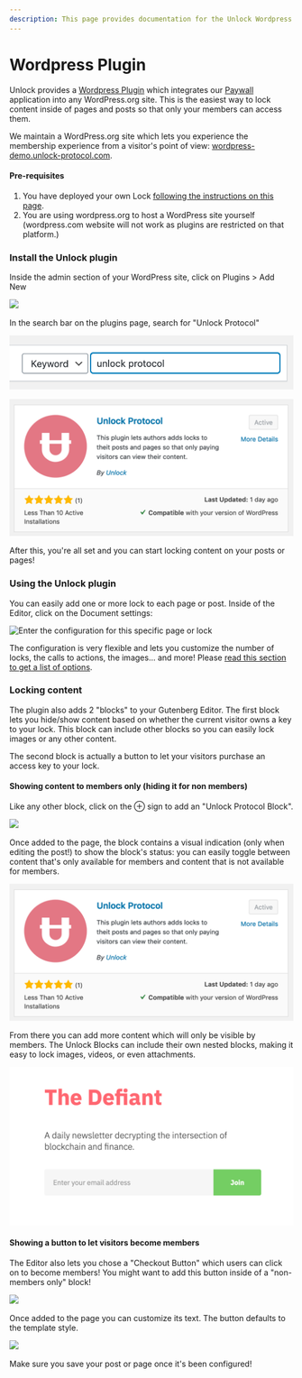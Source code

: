 ```yaml
---
description: This page provides documentation for the Unlock Wordpress plugin.
---
```


# Wordpress Plugin

Unlock provides a [Wordpress Plugin](https://wordpress.org/plugins/unlock-protocol/) which integrates our [Paywall](../../developers/paywall/) application into any WordPress.org site. This is the easiest way to lock content inside of pages and posts so that only your members can access them.

We maintain a WordPress.org site which lets you experience the membership experience from a visitor's point of view: [wordpress-demo.unlock-protocol.com](https://wordpress-demo.unlock-protocol.com/).

#### Pre-requisites

1. You have deployed your own Lock [following the instructions on this page](https://docs.unlock-protocol.com/#create-a-lock).
2. You are using wordpress.org to host a WordPress site yourself \(wordpress.com website will not work as plugins are restricted on that platform.\)

### Install the Unlock plugin 

Inside the admin section of your WordPress site, click on Plugins &gt; Add New

![](../../.gitbook/assets/image%20%283%29.png)

In the search bar on the plugins page, search for "Unlock Protocol"

![Search for the plugin](../../.gitbook/assets/image%20%286%29%20%281%29%20%281%29.png)

![Click on &quot;Install Now&quot;, and then on &quot;Activate&quot;.](../../.gitbook/assets/image%20%2810%29%20%281%29%20%281%29%20%281%29%20%281%29.png)

After this, you're all set and you can start locking content on your posts or pages!

### Using the Unlock plugin 

You can easily add one or more lock to each page or post. Inside of the Editor, click on the Document settings:

![Enter the configuration for this specific page or lock](../../.gitbook/assets/image%20%2816%29.png)

The configuration is very flexible and lets you customize the number of locks, the calls to actions, the images... and more! Please [read this section to get a list of options](https://docs.unlock-protocol.com/#configure-the-lock).

### Locking content

The plugin also adds 2 "blocks" to your Gutenberg Editor. The first block lets you hide/show content based on whether the current visitor owns a key to your lock. This block can include other blocks so you can easily lock images or any other content.

The second block is actually a button to let your visitors purchase an access key to your lock.

#### Showing content to members only \(hiding it for non members\)

Like any other block, click on the ⊕ sign to add an "Unlock Protocol Block".

![](../../.gitbook/assets/image%20%2818%29.png)

Once added to the page, the block contains a visual indication \(only when editing the post!\) to show the block's status: you can easily toggle between content that's only available for members and content that is not available for members.

![](../../.gitbook/assets/image%20%2810%29%20%281%29%20%281%29%20%281%29.png)

From there you can add more content which will only be visible by members. The Unlock Blocks can include their own  nested blocks, making it easy to lock images, videos, or even attachments.



![You can click on the &#x244; at any point to display the setting for this block.](../../.gitbook/assets/image%20%2811%29%20%282%29%20%282%29%20%282%29%20%282%29%20%282%29%20%282%29%20%282%29%20%282%29.png)

#### Showing a button to let visitors become members

The Editor also lets you chose a "Checkout Button" which users can click on to become members! You might want to add this button inside of a "non-members only" block!

![](../../.gitbook/assets/image%20%281%29.png)



Once added to the page you can customize its text. The button defaults to the template style.

![](../../.gitbook/assets/image%20%285%29%20%281%29.png)

Make sure you save your post or page once it's been configured! 

